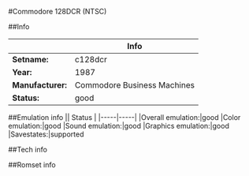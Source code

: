 #Commodore 128DCR (NTSC)

##Info

||Info|
|-----|-----|
|**Setname:**|c128dcr
|**Year:**|1987
|**Manufacturer:**|Commodore Business Machines
|**Status:**|good

##Emulation info
|| Status |
|-----|-----|
|Overall emulation:|good
|Color emulation:|good
|Sound emulation:|good
|Graphics emulation:|good
|Savestates:|supported

##Tech info

##Romset info

<!--- START OF EDITED COMMENT DO NOT TOUCH TEXT ABOVE-->
